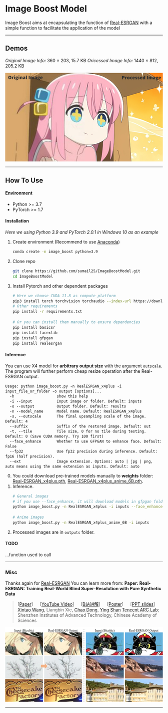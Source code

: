 # Image Boost Model

Image Boost aims at encapsulating the function of [Real-ESRGAN](https://github.com/xinntao/Real-ESRGAN) with a simple function to facilitate the application of the model

---

## Demos

*Original Image Info:* 360 $\times$ 203, 15.7 KB
*Oricessed Image Info:* 1440 $\times$ 812, 205.2 KB
<p align="center">
    <img src="assets/demo.jpg" width="700"/>
</p>

---

## How To Use

#### Environment
- Python >= 3.7
- PyTorch >= 1.7

#### Installation
*Here we using Python 3.9 and PyTorch 2.0.1 in Windows 10 as an example*
1. Create environment (Recommend to use [Anaconda](https://www.anaconda.com/))
   ```bash
   conda create -n image_boost python=3.9
   ```
2. Clone repo
   ```bash
   git clone https://github.com/sumail25/ImageBoostModel.git
   cd ImageBoostModel
   ```

4. Install Pytorch and other dependent packages
   ```bash
   # Here we choose CUDA 11.8 as compute platform
   pip3 install torch torchvision torchaudio --index-url https://download.pytorch.org/whl/cu118
   # Other requirements
   pip install -r requirements.txt

   # Or you can install them manually to ensure dependencies
   pip install basicsr
   pip install facexlib
   pip install gfpgan
   pip install realesrgan
   ```

#### Inference

You can use X4 model for **arbitrary output size** with the argument `outscale`. The program will further perform cheap resize operation after the Real-ESRGAN output.

```console
Usage: python image_boost.py -n RealESRGAN_x4plus -i input_file_or_folder -o output [options]...
  -h                   show this help
  -i --input           Input image or folder. Default: inputs
  -o --output          Output folder. Default: results
  -n --model_name      Model name. Default: RealESRGAN_x4plus
  -s, --outscale       The final upsampling scale of the image. Default: 4
  --suffix             Suffix of the restored image. Default: out
  -t, --tile           Tile size, 0 for no tile during testing. Default: 0 (Save CUDA memory. Try 100 first)
  --face_enhance       Whether to use GFPGAN to enhance face. Default: False
  --fp32               Use fp32 precision during inference. Default: fp16 (half precision).
  --ext                Image extension. Options: auto | jpg | png, auto means using the same extension as inputs. Default: auto
```
0. You could download pre-trained models manually to **weights** folder: [Real-ESRGAN_x4plus.pth](https://github.com/xinntao/Real-ESRGAN/releases/download/v0.1.0/RealESRGAN_x4plus.pth), [Real-ESRGAN_x4plus_anime_6B.pth](https://github.com/xinntao/Real-ESRGAN/releases/download/v0.2.2.4/RealESRGAN_x4plus_anime_6B.pth).
1. Inference.
   ```bash
   # General images
   # if you use --face_enhance, it will download models in gfpgan folder for face enhance.
   python image_boost.py -n RealESRGAN_x4plus -i inputs --face_enhance

   # Anime images
   python image_boost.py -n RealESRGAN_x4plus_anime_6B -i inputs
   ```
3. Processed images are in `outputs` folder.

#### TODO
...function used to call

---


### Misc
Thanks again for [Real-ESRGAN](https://github.com/xinntao/Real-ESRGAN)
You can learn more from: **Paper: Real-ESRGAN: Training Real-World Blind Super-Resolution with Pure Synthetic Data**

> [[Paper](https://arxiv.org/abs/2107.10833)] &emsp; [[YouTube Video](https://www.youtube.com/watch?v=fxHWoDSSvSc)] &emsp; [[B站讲解](https://www.bilibili.com/video/BV1H34y1m7sS/)] &emsp; [[Poster](https://xinntao.github.io/projects/RealESRGAN_src/RealESRGAN_poster.pdf)] &emsp; [[PPT slides](https://docs.google.com/presentation/d/1QtW6Iy8rm8rGLsJ0Ldti6kP-7Qyzy6XL/edit?usp=sharing&ouid=109799856763657548160&rtpof=true&sd=true)]
> [Xintao Wang](https://xinntao.github.io/), Liangbin Xie, [Chao Dong](https://scholar.google.com.hk/citations?user=OSDCB0UAAAAJ), [Ying Shan](https://scholar.google.com/citations?user=4oXBp9UAAAAJ&hl=en)
> [Tencent ARC Lab](https://arc.tencent.com/en/ai-demos/imgRestore); Shenzhen Institutes of Advanced Technology, Chinese Academy of Sciences

<p align="center">
  <img src="assets/teaser.jpg">
</p>

---